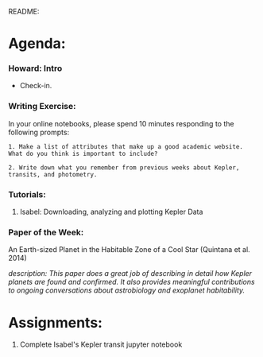 README:
# Agenda:

### Howard: Intro
- Check-in. 

### Writing Exercise: 
In your online notebooks, please spend 10 minutes responding to the following prompts:

    1. Make a list of attributes that make up a good academic website. What do you think is important to include? 
    
    2. Write down what you remember from previous weeks about Kepler, transits, and photometry.
    
### Tutorials:
1. Isabel: Downloading, analyzing and plotting Kepler Data

### Paper of the Week:
An Earth-sized Planet in the Habitable Zone of a Cool Star (Quintana et al. 2014)

*description: This paper does a great job of describing in detail how Kepler planets are found and confirmed. It also provides meaningful contributions to ongoing conversations about astrobiology and exoplanet habitability.*  
 
# Assignments:

1. Complete Isabel's Kepler transit jupyter notebook
